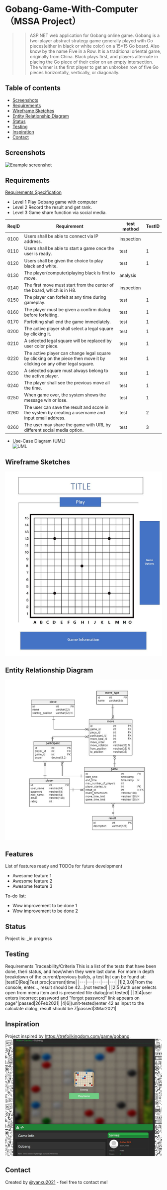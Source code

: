 # Gobang-Game-With-Computer（MSSA Project）
>>ASP.NET web application for Gobang online game.
>>Gobang is a two-player abstract strategy game generally played with Go pieces(either in black or white color) on a 15*15 Go board. Also know by the name Five in a Row.
>It is a traditional oriental game, originally from China. 
>Black plays first, and players alternate in placing the Go piece of their color on an empty intersection. 
>The winner is the first player to get an unbroken row of five Go pieces horizontally, vertically, or diagonally.

## Table of contents
* [Screenshots](#screenshots)
* [Requirements](#Requirements)
* [Wireframe Sketches](#Wireframe-Sketches)
* [Entity Relationship Diagram](#Entity-Relationship-Diagram)
* [Status](#status)
* [Testing](#Testing)
* [Inspiration](#inspiration)
* [Contact](#contact)

## Screenshots
![Example screenshot](https://github.com/)

## Requirements
[Requirements Specification](requirements_spec.md)
* Level 1 Play Gobang game with computer
* Level 2 Record the result and get rank.
* Level 3 Game share function via social media. 

|ReqID|Requirement|test method|TestID|
|---|---|--|---|
|0100| Users shall be able to connect via IP address. |inspection| |
|0110 |Users shall be able to start a game once the user is ready. |test|1|
|0120| Users shall be given the choice to play black and white. |test|1|
|0130| The player(computer)playing black is first to move. |analysis| |
|0140|The first move must start from the center of the board, which is in H8. |inspection| |
|0150 |The player can forfeit at any time during gameplay. |test|1|
|0160| The player must be given a confirm dialog before forfeiting. |test|1|
|0170 | Forfeiting shall end the game immediately. |test| 1|
|0200| The active player shall select a legal square by clicking it. |test| 1|
|0210| A selected legal square will be replaced by user color piece. |test| 1|
|0220| The active player can change legal square by clicking on the piece then move it by clicking on any other legal square. |test| 1|
|0230| A selected square must always belong to the active player. |test| 1|
|0240| The player shall see the previous move all the time. |test| 1|
|0250| When game over, the system shows the message win or lose. |test| 1|
|0260| The user can save the result and score in the system by creating a username and input email address. |test| 2|
|0260| The user may share the game with URL by different social media option. |test| 3|

* Use-Case Diagram (UML)
<br>![UML](https://)</br>

## Wireframe Sketches
![Wireframe Sketches](https://github.com/yanxu2021/Gobang-Game-With-Computer/blob/main/Gobang%20Game%20Wire%20Frame%20Sketches%20.jpg)

## Entity Relationship Diagram
![ERD](https://github.com/yanxu2021/Gobang-Game-With-Computer/blob/main/Gobang%20Game%20ERD.JPG)

## Features
List of features ready and TODOs for future development
* Awesome feature 1
* Awesome feature 2
* Awesome feature 3

To-do list:
* Wow improvement to be done 1
* Wow improvement to be done 2

## Status
Project is: _in progress

## Testing
Requirements Traceability/Criteria
This is a list of the tests that have been done, theri status, and how/when they were last done. For more in depth breakdown of the current/previous builds, a test list can be found at:
|testID|Req|Test proc|current|time|
|---|---|---|---|---|
|1|2,3.0|From the console, enter..., result should be 42...|not tested| |
|2|5|Auth.user selects open from menu item and is presented file dialog|not tested| |
|3|4|user enters incorrect password and "forgot password" link appears on page"|passed|26Feb2021|
|4|6|(unit-tested)enter 42 as input to the calculate dialog, result should be 7|passed|3Mar2021|  

## Inspiration
Project inspired by https://trefoilkingdom.com/game/gobang, 
![Example screenshot](https://github.com/yanxu2021/Gobang-Game-With-Computer/blob/main/Game%20Inspired.JPG)

## Contact
Created by [@yanxu2021](https://www.linkedin.com/in/yanxu2021/) - feel free to contact me!

